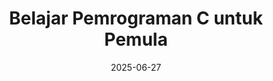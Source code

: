 ---
title: "Belajar Pemrograman C untuk Pemula"
date: 2025-06-27
description: "Pada tutorial ini, kamu akan belajar dasar-dasar pemrograman C. Mulai dari pengenalan apa itu C, sampai membuat program berbasis teks dengan C."
thumbnail: "/images/thumbnail/c.webp"
layout: single-tutorial
---